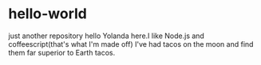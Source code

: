 # hello-world
just another repository
hello Yolanda here.I like Node.js and coffeescript(that's what I'm made off)
I've had tacos on the moon and find them far superior to Earth tacos.
